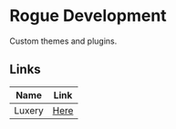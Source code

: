 # Rogue Development

Custom themes and plugins.

## Links

|Name|Link|
|----|----|
|Luxery|[Here](https://github.com/DJ-JR30/Rogue-Development/tree/main/Themes/Luxury)|
